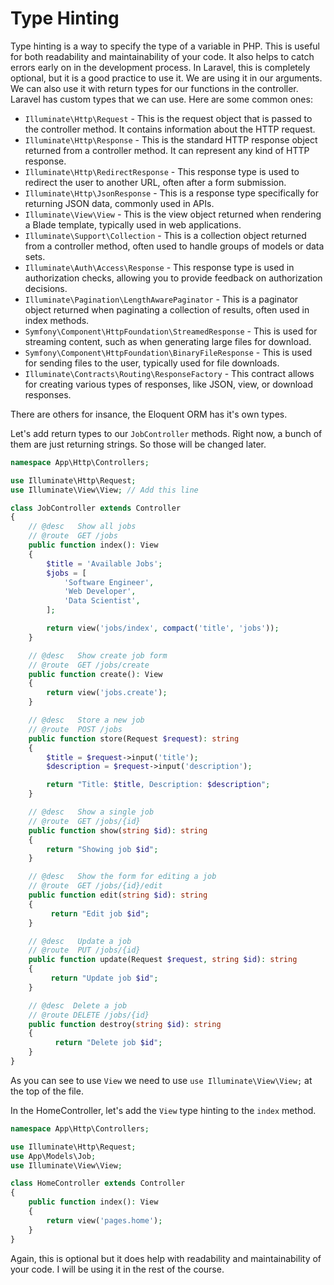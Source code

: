 # Type Hinting

Type hinting is a way to specify the type of a variable in PHP. This is useful for both readability and maintainability of your code. It also helps to catch errors early on in the development process. In Laravel, this is completely optional, but it is a good practice to use it. We are using it in our arguments. We can also use it with return types for our functions in the controller. Laravel has custom types that we can use. Here are some common ones:

- `Illuminate\Http\Request` - This is the request object that is passed to the controller method. It contains information about the HTTP request.
- `Illuminate\Http\Response` - This is the standard HTTP response object returned from a controller method. It can represent any kind of HTTP response.
- `Illuminate\Http\RedirectResponse` - This response type is used to redirect the user to another URL, often after a form submission.
- `Illuminate\Http\JsonResponse` - This is a response type specifically for returning JSON data, commonly used in APIs.
- `Illuminate\View\View` - This is the view object returned when rendering a Blade template, typically used in web applications.
- `Illuminate\Support\Collection` - This is a collection object returned from a controller method, often used to handle groups of models or data sets.
- `Illuminate\Auth\Access\Response` - This response type is used in authorization checks, allowing you to provide feedback on authorization decisions.
- `Illuminate\Pagination\LengthAwarePaginator` - This is a paginator object returned when paginating a collection of results, often used in index methods.
- `Symfony\Component\HttpFoundation\StreamedResponse` - This is used for streaming content, such as when generating large files for download.
- `Symfony\Component\HttpFoundation\BinaryFileResponse` - This is used for sending files to the user, typically used for file downloads.
- `Illuminate\Contracts\Routing\ResponseFactory` - This contract allows for creating various types of responses, like JSON, view, or download responses.

There are others for insance, the Eloquent ORM has it's own types.

Let's add return types to our `JobController` methods. Right now, a bunch of them are just returning strings. So those will be changed later.

```php
namespace App\Http\Controllers;

use Illuminate\Http\Request;
use Illuminate\View\View; // Add this line

class JobController extends Controller
{
    // @desc   Show all jobs
    // @route  GET /jobs
    public function index(): View
    {
        $title = 'Available Jobs';
        $jobs = [
            'Software Engineer',
            'Web Developer',
            'Data Scientist',
        ];

        return view('jobs/index', compact('title', 'jobs'));
    }

    // @desc   Show create job form
    // @route  GET /jobs/create
    public function create(): View
    {
        return view('jobs.create');
    }

    // @desc   Store a new job
    // @route  POST /jobs
    public function store(Request $request): string
    {
        $title = $request->input('title');
        $description = $request->input('description');

        return "Title: $title, Description: $description";
    }

    // @desc   Show a single job
    // @route  GET /jobs/{id}
    public function show(string $id): string
    {
        return "Showing job $id";
    }

    // @desc   Show the form for editing a job
    // @route  GET /jobs/{id}/edit
    public function edit(string $id): string
    {
         return "Edit job $id";
    }

    // @desc   Update a job
    // @route  PUT /jobs/{id}
    public function update(Request $request, string $id): string
    {
         return "Update job $id";
    }

    // @desc  Delete a job
    // @route DELETE /jobs/{id}
    public function destroy(string $id): string
    {
          return "Delete job $id";
    }
}
```

As you can see to use `View` we need to use `use Illuminate\View\View;` at the top of the file.

In the HomeController, let's add the `View` type hinting to the `index` method.

```php
namespace App\Http\Controllers;

use Illuminate\Http\Request;
use App\Models\Job;
use Illuminate\View\View;

class HomeController extends Controller
{
    public function index(): View
    {
        return view('pages.home');
    }
}
```

Again, this is optional but it does help with readability and maintainability of your code. I will be using it in the rest of the course.
